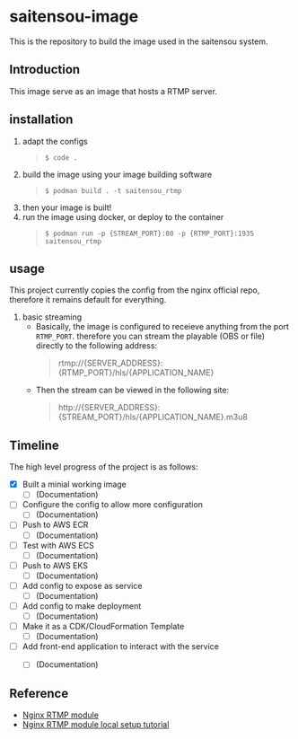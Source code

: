 # saitensou-image
This is the repository to build the image used in the saitensou system.

## Introduction
This image serve as an image that hosts a RTMP server.

## installation
1. adapt the configs
    > `$ code .`
1. build the image using your image building software
    > `$ podman build . -t saitensou_rtmp`
1. then your image is built!
1. run the image using docker, or deploy to the container
    > `$ podman run -p {STREAM_PORT}:80 -p {RTMP_PORT}:1935 saitensou_rtmp`

## usage
This project currently copies the config from the nginx official repo, therefore it remains default for everything.
1. basic streaming
    - Basically, the image is configured to receieve anything from the port `RTMP_PORT`. therefore you can stream the playable (OBS or file) directly to the following address:
        > rtmp://{SERVER_ADDRESS}:{RTMP_PORT}/hls/{APPLICATION_NAME}
    - Then the stream can be viewed in the following site:
        > http://{SERVER_ADDRESS}:{STREAM_PORT}/hls/{APPLICATION_NAME}.m3u8


## Timeline
The high level progress of the project is as follows:
- [X] Built a minial working image
    - [ ] (Documentation)
- [ ] Configure the config to allow more configuration
    - [ ] (Documentation)
- [ ] Push to AWS ECR
    - [ ] (Documentation)
- [ ] Test with AWS ECS
    - [ ] (Documentation)
- [ ] Push to AWS EKS
    - [ ] (Documentation)
- [ ] Add config to expose as service
    - [ ] (Documentation)
- [ ] Add config to make deployment
    - [ ] (Documentation)
- [ ] Make it as a CDK/CloudFormation Template
    - [ ] (Documentation)
- [ ] Add front-end application to interact with the service
    - [ ] (Documentation)




## Reference
- [Nginx RTMP module](https://github.com/arut/nginx-rtmp-module)
- [Nginx RTMP module local setup tutorial](https://www.nginx.com/blog/video-streaming-for-remote-learning-with-nginx/)
